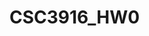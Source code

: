 # CSC3916_HW0
<div class="postman-run-button"
data-postman-action="collection/fork"
data-postman-var-1="19271678-8ebc02d3-c0a1-47a7-b2b0-a8b3a72c4e6b"
data-postman-collection-url="entityId=19271678-8ebc02d3-c0a1-47a7-b2b0-a8b3a72c4e6b&entityType=collection&workspaceId=3ad13741-80f0-4550-bbda-c641a82d1697"></div>
<script type="text/javascript">
  (function (p,o,s,t,m,a,n) {
    !p[s] && (p[s] = function () { (p[t] || (p[t] = [])).push(arguments); });
    !o.getElementById(s+t) && o.getElementsByTagName("head")[0].appendChild((
      (n = o.createElement("script")),
      (n.id = s+t), (n.async = 1), (n.src = m), n
    ));
  }(window, document, "_pm", "PostmanRunObject", "https://run.pstmn.io/button.js"));
</script>
